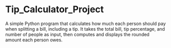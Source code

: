 # Tip_Calculator_Project
A simple Python program that calculates how much each person should pay when splitting a bill, including a tip. It takes the total bill, tip percentage, and number of people as input, then computes and displays the rounded amount each person owes.
